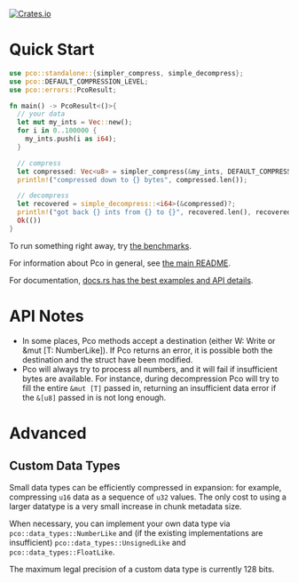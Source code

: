 [![Crates.io][crates-badge]][crates-url]

[crates-badge]: https://img.shields.io/crates/v/pco.svg
[crates-url]: https://crates.io/crates/pco

# Quick Start

```rust
use pco::standalone::{simpler_compress, simple_decompress};
use pco::DEFAULT_COMPRESSION_LEVEL;
use pco::errors::PcoResult;

fn main() -> PcoResult<()>{
  // your data
  let mut my_ints = Vec::new();
  for i in 0..100000 {
    my_ints.push(i as i64);
  }

  // compress
  let compressed: Vec<u8> = simpler_compress(&my_ints, DEFAULT_COMPRESSION_LEVEL)?;
  println!("compressed down to {} bytes", compressed.len());

  // decompress
  let recovered = simple_decompress::<i64>(&compressed)?;
  println!("got back {} ints from {} to {}", recovered.len(), recovered[0], recovered.last().unwrap());
  Ok(())
}
```

To run something right away, try
[the benchmarks](../bench/README.md).

For information about Pco in general, see [the main README](../README.md).

For documentation, [docs.rs has the best examples and API details](https://docs.rs/pco/).

# API Notes

* In some places, Pco methods accept a destination (either W: Write or &mut [T: NumberLike]).
If Pco returns an error, it is possible both the destination and the struct
have been modified.
* Pco will always try to process all numbers, and it will fail if insufficient bytes are
available. For instance, during decompression Pco will try to fill the entire `&mut [T]`
passed in, returning an insufficient data error if the `&[u8]` passed in is not long enough.

# Advanced

## Custom Data Types

Small data types can be efficiently compressed in expansion:
for example, compressing `u16` data as a sequence of `u32`
values.  The only cost to using a larger datatype is a very small
increase in chunk metadata size.

When necessary, you can implement your own data type via
`pco::data_types::NumberLike` and (if the existing
implementations are insufficient)
`pco::data_types::UnsignedLike` and
`pco::data_types::FloatLike`.

The maximum legal precision of a custom data type is currently 128 bits.
